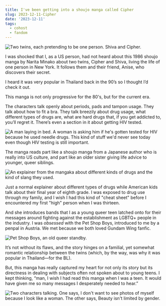 ```yaml
---
title: I've been getting into a shoujo manga called Cipher
slug: 2023-12-11-Cipher
date: '2023-12-11'
tags:
  - cohost
  - fandom
---
```


![Two twins, each pretending to be one person. Shiva and Cipher.](cipher.jpeg)

I was shocked that I, as a US person, had not heard about this 1986 shoujo manga by Narita Minako about two twins, Cipher and Shiva, living the life of one person in New York. It follows them and their friend, Anise, who discovers their secret.

I heard it was very popular in Thailand back in the 90’s so I thought I’d check it out.

This manga is not only progressive for the 80's, but for the current era.

The characters talk openly about periods, pads and tampon usage. They talk about how to fit a bra. They talk breezily about drug usage, what different types of drugs are, what are hard drugs that, if you get addicted to, you’ll regret it. There’s even a section in it about getting HIV tested.

![A man laying in bed. A woman is asking him if he's gotten tested for HIV because he used needle drugs. This kind of stuff we'd never see today even though HIV testing is still important.](cipher_aids.png)

The manga reads part like a shoujo manga from a Japanese author who is really into US culture, and part like an older sister giving life advice to younger, queer siblings.

![An explainer from the mangaka about different kinds of drugs and the kind of slang they used.](cipher_drugs.png)

Just a normal explainer about different types of drugs while American kids talk about their final year of eighth grade. I was exposed to drug use through my family, and I wish I had this kind of "cheat sheet" before I encountered my first "high" person when I was thirteen.

And she introduces bands that I as a young queer teen latched onto for their messages around fighting against the establishment as LGBTQ+ people in the industry. I was _obsessed_ with the Pet Shop Boys, introduced to me by a penpal in Austria. We met because we both loved Gundam Wing fanfic.

![Pet Shop Boys, an old queer standby.](cipher_psb.png)

It’s not without its flaws, and the story hinges on a familial, yet somewhat romantic relationship between the twins (which, by the way, was why it was popular in Thailand—for the BL).

But, this manga has really captured my heart for not only its story but its directness in dealing with subjects often not spoken about to young teens. I kept thinking, “man, I wish I had read this manga when I was a teen. It would have given me so many messages I desperately needed to hear.”

![Two characters talking. One says, I don't want to see photos of myself because I look like a woman. The other says, Beauty isn't limited by gender.](cipher_beauty.jpg)

